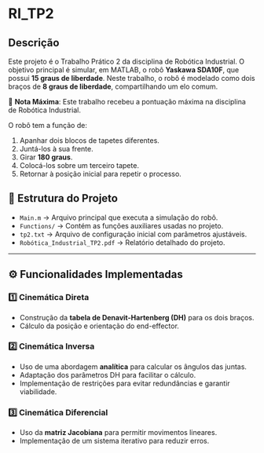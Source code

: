 # RI_TP2

## Descrição

Este projeto é o Trabalho Prático 2 da disciplina de Robótica Industrial. O objetivo principal é simular, em MATLAB, o robô **Yaskawa SDA10F**, que possui **15 graus de liberdade**. Neste trabalho, o robô é modelado como dois braços de **8 graus de liberdade**, compartilhando um elo comum.

🎯 **Nota Máxima**: Este trabalho recebeu a pontuação máxima na disciplina de Robótica Industrial.  

O robô tem a função de:
1. Apanhar dois blocos de tapetes diferentes.
2. Juntá-los à sua frente.
3. Girar **180 graus**.
4. Colocá-los sobre um terceiro tapete.
5. Retornar à posição inicial para repetir o processo.

## 📂 Estrutura do Projeto

- `Main.m` → Arquivo principal que executa a simulação do robô.
- `Functions/` → Contém as funções auxiliares usadas no projeto.
- `tp2.txt` → Arquivo de configuração inicial com parâmetros ajustáveis.
- `Robótica_Industrial_TP2.pdf` → Relatório detalhado do projeto.
 
---

## ⚙️ Funcionalidades Implementadas

### 1️⃣ Cinemática Direta
- Construção da **tabela de Denavit-Hartenberg (DH)** para os dois braços.
- Cálculo da posição e orientação do end-effector.

### 2️⃣ Cinemática Inversa
- Uso de uma abordagem **analítica** para calcular os ângulos das juntas.
- Adaptação dos parâmetros DH para facilitar o cálculo.
- Implementação de restrições para evitar redundâncias e garantir viabilidade.

### 3️⃣ Cinemática Diferencial
- Uso da **matriz Jacobiana** para permitir movimentos lineares.
- Implementação de um sistema iterativo para reduzir erros.



